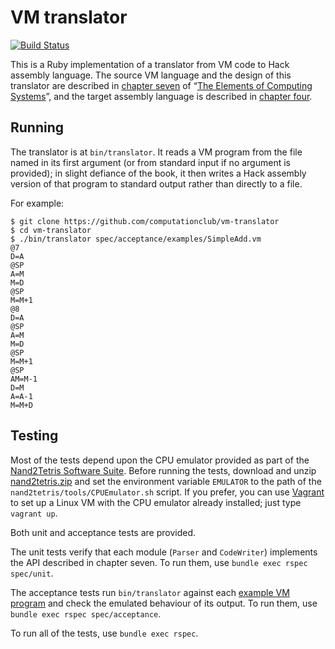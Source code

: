 # VM translator

[![Build Status](https://travis-ci.org/computationclub/vm-translator.svg?branch=master)](https://travis-ci.org/computationclub/vm-translator)

This is a Ruby implementation of a translator from VM code to Hack assembly language. The source VM language and the design of this translator are described in [chapter seven](http://nand2tetris.org/lectures/PDF/lecture%2007%20virtual%20machine%20I.pdf) of “[The Elements of Computing Systems](http://nand2tetris.org/)”, and the target assembly language is described in [chapter four](http://nand2tetris.org/chapters/chapter%2004.pdf).

## Running

The translator is at `bin/translator`. It reads a VM program from the file named in its first argument (or from standard input if no argument is provided); in slight defiance of the book, it then writes a Hack assembly version of that program to standard output rather than directly to a file.

For example:

```
$ git clone https://github.com/computationclub/vm-translator
$ cd vm-translator
$ ./bin/translator spec/acceptance/examples/SimpleAdd.vm
@7
D=A
@SP
A=M
M=D
@SP
M=M+1
@8
D=A
@SP
A=M
M=D
@SP
M=M+1
@SP
AM=M-1
D=M
A=A-1
M=M+D
```

## Testing

Most of the tests depend upon the CPU emulator provided as part of the [Nand2Tetris Software Suite](http://nand2tetris.org/software.php). Before running the tests, download and unzip [nand2tetris.zip](http://nand2tetris.org/software/nand2tetris.zip) and set the environment variable `EMULATOR` to the path of the `nand2tetris/tools/CPUEmulator.sh` script. If you prefer, you can use [Vagrant](https://www.vagrantup.com/) to set up a Linux VM with the CPU emulator already installed; just type `vagrant up`.

Both unit and acceptance tests are provided.

The unit tests verify that each module (`Parser` and `CodeWriter`) implements the API described in chapter seven. To run them, use `bundle exec rspec spec/unit`.

The acceptance tests run `bin/translator` against each [example VM program](spec/acceptance/examples) and check the emulated behaviour of its output. To run them, use `bundle exec rspec spec/acceptance`.

To run all of the tests, use `bundle exec rspec`.
